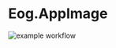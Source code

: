 # Eog.AppImage

![example workflow](https://github.com/nx-appbuild-hub/Eog.AppImage//actions/workflows/makefile.yml/badge.svg)
